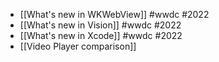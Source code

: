 - [[What's new in WKWebView]] #wwdc #2022
- [[What's new in Vision]] #wwdc #2022
- [[What's new in Xcode]] #wwdc #2022
- [[Video Player comparison]]